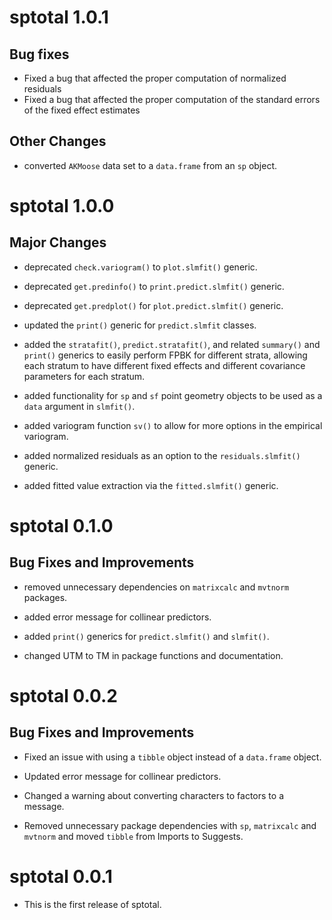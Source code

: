 # sptotal 1.0.1

## Bug fixes

* Fixed a bug that affected the proper computation of normalized residuals
* Fixed a bug that affected the proper computation of the standard errors of the fixed effect estimates

## Other Changes

* converted `AKMoose` data set to a `data.frame` from an `sp` object.

# sptotal 1.0.0

## Major Changes

* deprecated `check.variogram()` to `plot.slmfit()` generic.

* deprecated `get.predinfo()` to `print.predict.slmfit()` generic.

* deprecated `get.predplot()` for `plot.predict.slmfit()` generic.

* updated the `print()` generic for `predict.slmfit` classes.

* added the `stratafit()`, `predict.stratafit()`, and related `summary()` and `print()` generics to easily perform FPBK for different strata, allowing each stratum to have different fixed effects and different covariance parameters for each stratum.

* added functionality for `sp` and `sf` point geometry objects to be used as a `data` argument in `slmfit()`.

* added variogram function `sv()` to allow for more options in the empirical variogram.

* added normalized residuals as an option to the `residuals.slmfit()` generic.

* added fitted value extraction via the `fitted.slmfit()` generic.

# sptotal 0.1.0

## Bug Fixes and Improvements

* removed unnecessary dependencies on `matrixcalc` and `mvtnorm` packages.

* added error message for collinear predictors.

* added `print()` generics for `predict.slmfit()` and `slmfit()`.

* changed UTM to TM in package functions and documentation.

# sptotal 0.0.2

## Bug Fixes and Improvements

* Fixed an issue with using a `tibble` object instead of a `data.frame` object.

* Updated error message for collinear predictors.

* Changed a warning about converting characters to factors to a message.

* Removed unnecessary package dependencies with `sp`, `matrixcalc` and `mvtnorm` and moved `tibble` from Imports to Suggests.

# sptotal 0.0.1

* This is the first release of sptotal.
